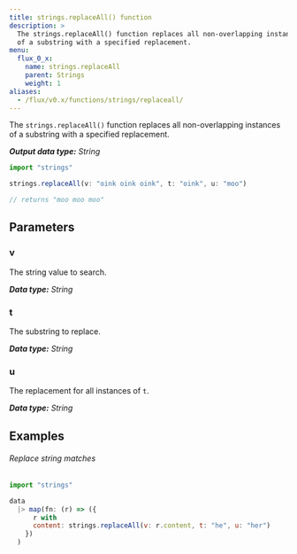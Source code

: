 ```yaml
---
title: strings.replaceAll() function
description: >
  The strings.replaceAll() function replaces all non-overlapping instances
  of a substring with a specified replacement.
menu:
  flux_0_x:
    name: strings.replaceAll
    parent: Strings
    weight: 1
aliases:
  - /flux/v0.x/functions/strings/replaceall/
---
```


The `strings.replaceAll()` function replaces all non-overlapping instances of a
substring with a specified replacement.

_**Output data type:** String_

```js
import "strings"

strings.replaceAll(v: "oink oink oink", t: "oink", u: "moo")

// returns "moo moo moo"
```

## Parameters

### v
The string value to search.

_**Data type:** String_

### t
The substring to replace.

_**Data type:** String_

### u
The replacement for all instances of `t`.

_**Data type:** String_

## Examples

###### Replace string matches
```js
import "strings"

data
  |> map(fn: (r) => ({
      r with
      content: strings.replaceAll(v: r.content, t: "he", u: "her")
    })
  )
```
